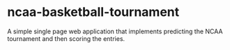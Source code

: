 ncaa-basketball-tournament
==========================

A simple single page web application that implements predicting the NCAA tournament and then scoring the entries.
